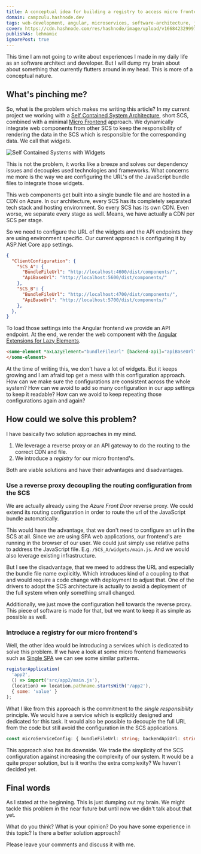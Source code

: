 ```yaml
---
title: A conceptual idea for building a registry to access micro frontend's
domain: campzulu.hashnode.dev
tags: web-development, angular, microservices, software-architecture, javascript
cover: https://cdn.hashnode.com/res/hashnode/image/upload/v1668423299979/YPcjXO5yK.jpg?auto=compress
publishAs: lehmamic
ignorePost: true
---
```


This time I am not going to write about experiences I made in my daily life as an software architect and developer. But I will dump my brain about about something that currently flutters around in my head. This is more of a conceptual nature.

## What's pinching me?

So, what is the problem which makes me writing this article? In my current project we working with a [Self Contained System Architecture](https://scs-architecture.org/), short SCS, combined with a minimal [Micro Frontend](https://micro-frontends.org/) approach. We dynamically integrate web components from other SCS to keep the responsibility of rendering the data in the SCS which is responsible for the corresponding data. We call that *widgets*.

![Self Contained Systems with Widgets](https://cdn.hashnode.com/res/hashnode/image/upload/v1668429113017/1Yp5XUXPE.png?auto=compress)

This is not the problem, it works like a breeze and solves our dependency issues and decouples used technologies and frameworks. What concerns me more is the way we are configuring the URL's of the JavaScript bundle files to integrate those widgets.

This web components get built into a single bundle file and are hosted in a CDN on Azure. In our architecture, every SCS has its completely separated tech stack and hosting environment. So every SCS has its own CDN. Even worse, we separate every stage as well. Means, we have actually a CDN per SCS per stage.

So we need to configure the URL of the widgets and the API endpoints they are using environment specific. Our current approach is configuring it by ASP.Net Core app settings.

```json
{
  "ClientConfiguration": {
    "SCS_A": {
      "BundleFileUrl": "http://localhost:4600/dist/components/",
      "ApiBaseUrl": "http://localhost:5600/dist/components/"
    },
    "SCS_B": {
      "BundleFileUrl": "http://localhost:4700/dist/components/",
      "ApiBaseUrl": "http://localhost:5700/dist/components/"
    },
  },
}
```

To load those settings into the Angular frontend we provide an API endpoint. At the end, we render the web component with the [Angular Extensions for Lazy Elements](https://angular-extensions.github.io/elements/#/home).

```html
<some-element *axLazyElement="bundleFileUrl" [backend-api]="apiBaseUrl">
</some-element>
```

At the time of writing this, we don't have a lot of widgets. But it keeps growing and I am afraid top get a mess with this configuration approach. How can we make sure the configurations are consistent across the whole system? How can we avoid to add so many configuration in our app settings to keep it readable? How can we avoid to keep repeating those configurations again and again?

## How could we solve this problem?

I have basically two solution approaches in my mind.

1. We leverage a reverse proxy or an API gateway to do the routing to the correct CDN and file.
2. We introduce a *registry* for our micro frontend's.

Both are viable solutions and have their advantages and disadvantages.

### Use a reverse proxy decoupling the routing configuration from the SCS

We are actually already using the *Azure Front Door* reverse proxy. We could extend its routing configuration in order to route the url of the JavaScript bundle automatically.

This would have the advantage, that we don't need to configure an url in the SCS at all. Since we are using SPA web applications, our frontend's are running in the browser of our user. We could just simply use relative paths to address the JavaScript file. E.g. `/SCS_A/widgets/main.js`. And we would also leverage existing infrastructure.

But I see the disadvantage, that we meed to address the URL and especially the bundle file name explicitly. Which introduces kind of a coupling to that and would require a code change with deployment to adjust that. One of the drivers to adopt the SCS architecture is actually to avoid a deployment of the full system when only something small changed.

Additionally, we just move the configuration hell towards the reverse proxy. This piece of software is made for that, but we want to keep it as simple as possible as well.

### Introduce a registry for our micro frontend's

Well, the other idea would be introducing a services which is dedicated to solve this problem. If we have a look at some micro frontend frameworks such as [Single SPA](https://single-spa.js.org/) we can see some similar patterns.

```js
registerApplication(
  'app2',
  () => import('src/app2/main.js'),
  (location) => location.pathname.startsWith('/app2'),
  { some: 'value' }
);
```

What I like from this approach is the commitment to the *single responsibility* principle. We would have a service which is explicitly designed and dedicated for this task. It would also be possible to decouple the full URL from the code but still avoid the configuration in the SCS applications.

```ts
const microServiceConfig: { bundleFileUrl: string; backendApiUrl: string; } = registry.resolveMicroFrontendConfig(key: 'scs_A_widgets');
```

This approach also has its downside. We trade the simplicity of the SCS configuration against increasing the complexity of our system. It would be a quite proper solution, but is it worths the extra complexity? We haven't decided yet.

## Final words

As I stated at the beginning. This is just dumping out my brain. We might tackle this problem in the near future but until now we didn't talk about that yet.

What do you think? What is your opinion? Do you have some experience in this topic? Is there a better solution approach?

Please leave your comments and discuss it with me.
